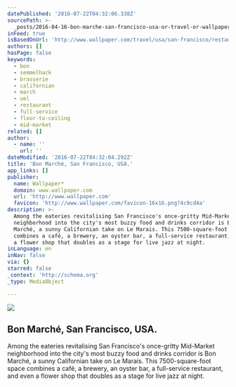```yaml
---
datePublished: '2016-07-22T04:32:06.338Z'
sourcePath: >-
  _posts/2016-04-16-bon-marche-san-francisco-usa-or-travel-or-wallpaper-magazin.md
inFeed: true
isBasedOnUrl: 'http://www.wallpaper.com/travel/usa/san-francisco/restaurants/bon-march'
authors: []
hasPage: false
keywords:
  - bon
  - semmelhack
  - brasserie
  - californian
  - march
  - uel
  - restaurant
  - full-service
  - floor-to-ceiling
  - mid-market
related: []
author:
  - name: ''
    url: ''
dateModified: '2016-07-22T04:32:04.292Z'
title: 'Bon Marché, San Francisco, USA.'
app_links: []
publisher:
  name: Wallpaper*
  domain: www.wallpaper.com
  url: 'http://www.wallpaper.com'
  favicon: 'http://www.wallpaper.com/favicon-16x16.png?4c9cd4a'
description: >-
  Among the eateries revitalising San Francisco's once-gritty Mid-Market
  neighborhood into the city's most buzzy food and drinks corridor is Bon
  Marché, a sunny Californian take on Le Marais. This 7500-square-foot space
  combines a café, a brewery, an oyster bar, a full-service restaurant, and even
  a flower shop that doubles as a stage for live jazz at night.
inLanguage: en
inNav: false
via: {}
starred: false
_context: 'http://schema.org'
_type: MediaObject

---
```

<article style=""><img src="https://s3-us-west-2.amazonaws.com/the-grid-img/p/f67536b56e8543128b8b1122f673dc5d50a01f50.jpg" /><h1>Bon Marché, San Francisco, USA.</h1><p>Among the eateries revitalising San Francisco's once-gritty Mid-Market neighborhood into the city's most buzzy food and drinks corridor is Bon Marché, a sunny Californian take on Le Marais. This 7500-square-foot space combines a café, a brewery, an oyster bar, a full-service restaurant, and even a flower shop that doubles as a stage for live jazz at night.</p></article>